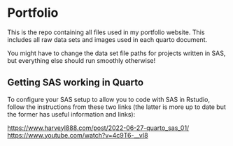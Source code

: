 # Portfolio

This is the repo containing all files used in my portfolio website. This includes all raw data sets and images used in each quarto document.

You might have to change the data set file paths for projects written in SAS, but everything else should run smoothly otherwise!

## Getting SAS working in Quarto

To configure your SAS setup to allow you to code with SAS in Rstudio, follow the instructions from these two links (the latter is more up to date but the former has useful information and links):

https://www.harveyl888.com/post/2022-06-27-quarto_sas_01/
https://www.youtube.com/watch?v=4c9T6-__vI8